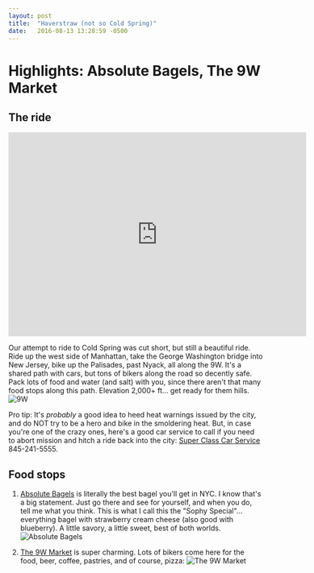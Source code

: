 ```yaml
---
layout: post
title:  "Haverstraw (not so Cold Spring)"
date:   2016-08-13 13:28:59 -0500
---
```

# Highlights: Absolute Bagels, The 9W Market



## The ride

<iframe height='405' width='590' frameborder='0' allowtransparency='true' scrolling='no' src='https://www.strava.com/activities/675103515/embed/6df3a8d622f9bc803216a705ce9bcf0c9ba9d2c6'></iframe>

Our attempt to ride to Cold Spring was cut short, but still a beautiful ride. Ride up the west side of Manhattan, take the George Washington bridge into New Jersey, bike up the Palisades, past Nyack, all along the 9W. It's a shared path with cars, but tons of bikers along the road so decently safe. Pack lots of food and water (and salt) with you, since there aren't that many food stops along this path. Elevation 2,000+ ft... get ready for them hills. 
![9W](https://nycdatabikers.github.io/assets/haverstraw1.jpg)

Pro tip: It's *probably* a good idea to heed heat warnings issued by the city, and do NOT try to be a hero and bike in the smoldering heat. But, in case you're one of the crazy ones, here's a good car service to call if you need to abort mission and hitch a ride back into the city: <a href="http://www.superclasscarservice.com" target="_blank">Super Class Car Service</a> 845-241-5555.

## Food stops

1. <a href="https://www.yelp.com/biz/absolute-bagels-new-york" target="_blank">Absolute Bagels</a> is literally the best bagel you'll get in NYC. I know that's a big statement. Just go there and see for yourself, and when you do, tell me what you think. This is what I call this the "Sophy Special"... everything bagel with strawberry cream cheese (also good with blueberry). A little savory, a little sweet, best of both worlds.
![Absolute Bagels](https://nycdatabikers.github.io/assets/haverstraw2.jpg)

2. <a href="https://www.yelp.com/biz/the-9w-market-palisades" target="_blank">The 9W Market</a> is super charming. Lots of bikers come here for the food, beer, coffee, pastries, and of course, pizza:
![The 9W Market](https://nycdatabikers.github.io/assets/haverstraw3.jpg)